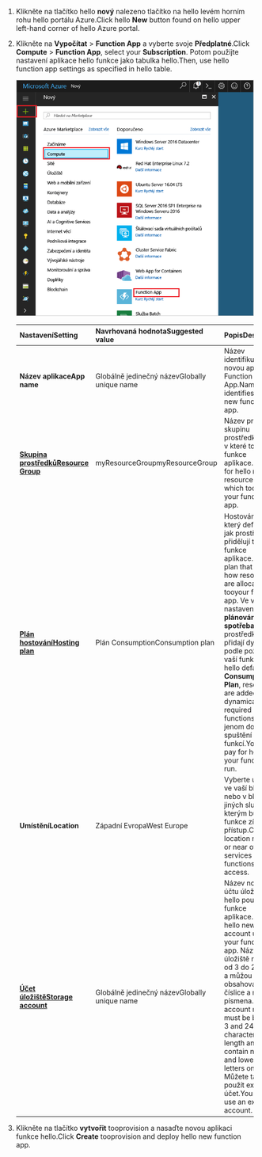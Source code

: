 1. <span data-ttu-id="a694e-101">Klikněte na tlačítko hello **nový** nalezeno tlačítko na hello levém horním rohu hello portálu Azure.</span><span class="sxs-lookup"><span data-stu-id="a694e-101">Click hello **New** button found on hello upper left-hand corner of hello Azure portal.</span></span>

1. <span data-ttu-id="a694e-102">Klikněte na **Vypočítat** > **Function App** a vyberte svoje **Předplatné**.</span><span class="sxs-lookup"><span data-stu-id="a694e-102">Click **Compute** > **Function App**, select your **Subscription**.</span></span> <span data-ttu-id="a694e-103">Potom použijte nastavení aplikace hello funkce jako tabulka hello.</span><span class="sxs-lookup"><span data-stu-id="a694e-103">Then, use hello function app settings as specified in hello table.</span></span>

    ![Vytvoření aplikace pro funkce v hello portálu Azure](./media/functions-create-function-app-portal/function-app-create-flow.png)

    | <span data-ttu-id="a694e-105">Nastavení</span><span class="sxs-lookup"><span data-stu-id="a694e-105">Setting</span></span>      | <span data-ttu-id="a694e-106">Navrhovaná hodnota</span><span class="sxs-lookup"><span data-stu-id="a694e-106">Suggested value</span></span>  | <span data-ttu-id="a694e-107">Popis</span><span class="sxs-lookup"><span data-stu-id="a694e-107">Description</span></span>                                        |
    | ------------ |  ------- | -------------------------------------------------- |
    | <span data-ttu-id="a694e-108">**Název aplikace**</span><span class="sxs-lookup"><span data-stu-id="a694e-108">**App name**</span></span> | <span data-ttu-id="a694e-109">Globálně jedinečný název</span><span class="sxs-lookup"><span data-stu-id="a694e-109">Globally unique name</span></span> | <span data-ttu-id="a694e-110">Název identifikující novou aplikaci Function App.</span><span class="sxs-lookup"><span data-stu-id="a694e-110">Name that identifies your new function app.</span></span> | 
    | <span data-ttu-id="a694e-111">**[Skupina prostředků](../articles/azure-resource-manager/resource-group-overview.md)**</span><span class="sxs-lookup"><span data-stu-id="a694e-111">**[Resource Group](../articles/azure-resource-manager/resource-group-overview.md)**</span></span> |  <span data-ttu-id="a694e-112">myResourceGroup</span><span class="sxs-lookup"><span data-stu-id="a694e-112">myResourceGroup</span></span> | <span data-ttu-id="a694e-113">Název pro novou skupinu prostředků hello v které toocreate funkce aplikace.</span><span class="sxs-lookup"><span data-stu-id="a694e-113">Name for hello new resource group in which toocreate your function app.</span></span> | 
    | <span data-ttu-id="a694e-114">**[Plán hostování](../articles/azure-functions/functions-scale.md)**</span><span class="sxs-lookup"><span data-stu-id="a694e-114">**[Hosting plan](../articles/azure-functions/functions-scale.md)**</span></span> |   <span data-ttu-id="a694e-115">Plán Consumption</span><span class="sxs-lookup"><span data-stu-id="a694e-115">Consumption plan</span></span> | <span data-ttu-id="a694e-116">Hostování plán, který definuje, jak prostředky se přidělují tooyour funkce aplikace.</span><span class="sxs-lookup"><span data-stu-id="a694e-116">Hosting plan that defines how resources are allocated tooyour function app.</span></span> <span data-ttu-id="a694e-117">Ve výchozím nastavení hello **plánování spotřeba**, prostředky se přidají dynamicky podle požadavků vaší funkce.</span><span class="sxs-lookup"><span data-stu-id="a694e-117">In hello default **Consumption Plan**, resources are added dynamically as required by your functions.</span></span> <span data-ttu-id="a694e-118">Platíte jenom dobu hello spuštění funkcí.</span><span class="sxs-lookup"><span data-stu-id="a694e-118">You only pay for hello time your functions run.</span></span>   |
    | <span data-ttu-id="a694e-119">**Umístění**</span><span class="sxs-lookup"><span data-stu-id="a694e-119">**Location**</span></span> | <span data-ttu-id="a694e-120">Západní Evropa</span><span class="sxs-lookup"><span data-stu-id="a694e-120">West Europe</span></span> | <span data-ttu-id="a694e-121">Vyberte umístění ve vaší blízkosti nebo v blízkosti jiných služeb, ke kterým budou funkce získávat přístup.</span><span class="sxs-lookup"><span data-stu-id="a694e-121">Choose a location near you or near other services your functions will access.</span></span> |
    | <span data-ttu-id="a694e-122">**[Účet úložiště](../articles/storage/common/storage-create-storage-account.md#create-a-storage-account)**</span><span class="sxs-lookup"><span data-stu-id="a694e-122">**[Storage account](../articles/storage/common/storage-create-storage-account.md#create-a-storage-account)**</span></span> |  <span data-ttu-id="a694e-123">Globálně jedinečný název</span><span class="sxs-lookup"><span data-stu-id="a694e-123">Globally unique name</span></span> |  <span data-ttu-id="a694e-124">Název nového účtu úložiště hello používá funkce aplikace.</span><span class="sxs-lookup"><span data-stu-id="a694e-124">Name of hello new storage account used by your function app.</span></span> <span data-ttu-id="a694e-125">Názvy účtů úložiště musí mít od 3 do 24 znaků a můžou obsahovat jenom číslice a malá písmena.</span><span class="sxs-lookup"><span data-stu-id="a694e-125">Storage account names must be between 3 and 24 characters in length and may contain numbers and lowercase letters only.</span></span> <span data-ttu-id="a694e-126">Můžete taky použít existující účet.</span><span class="sxs-lookup"><span data-stu-id="a694e-126">You can also use an existing account.</span></span> |

1. <span data-ttu-id="a694e-127">Klikněte na tlačítko **vytvořit** tooprovision a nasaďte novou aplikaci funkce hello.</span><span class="sxs-lookup"><span data-stu-id="a694e-127">Click **Create** tooprovision and deploy hello new function app.</span></span>
